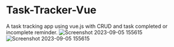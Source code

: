 # Task-Tracker-Vue
A task tracking app using vue.js with CRUD and task completed or incomplete reminder. 
![Screenshot 2023-09-05 155615](https://github.com/UjjwalShekdar/Task-Tracker-Vue/assets/110097700/228fe437-dabf-497e-a65b-c8773ded0725)
![Screenshot 2023-09-05 155615](https://github.com/UjjwalShekdar/Task-Tracker-Vue/assets/110097700/ecf13196-b6fe-4b6b-a42c-28397203e01c)
